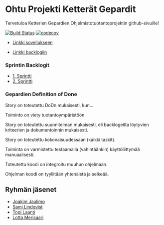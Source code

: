 # Ohtu Projekti Ketterät Gepardit

Tervetuloa Ketterien Gepardien Ohjelmistotuotantoprojektin github-sivuille!

[![Build Status](https://travis-ci.org/Zamizmi/ohtu_projekti.svg?branch=master)](https://travis-ci.org/Zamizmi/ohtu_projekti)
[![codecov](https://codecov.io/gh/Zamizmi/ohtu_projekti/branch/master/graph/badge.svg)](https://codecov.io/gh/Zamizmi/ohtu_projekti)

* [Linkki sovellukseen](http://laatopi.users.cs.helsinki.fi/tsoha/)

* [Linkki backlogiin](https://docs.google.com/spreadsheets/d/10OBfmNmPVPwvg_Tim1979bz0jjIAt4BuUVJWD45U0sQ/edit?usp=sharing)


### Sprintin Backlogit

* [1. Sprintti](https://docs.google.com/spreadsheets/d/10OBfmNmPVPwvg_Tim1979bz0jjIAt4BuUVJWD45U0sQ/edit#gid=0)
* [2. Sprintti](https://docs.google.com/spreadsheets/d/10OBfmNmPVPwvg_Tim1979bz0jjIAt4BuUVJWD45U0sQ/edit#gid=355548794)

### Gepardien Definition of Done
Story on toteutettu DoDn mukaisesti, kun...

Toiminto on viety tuotantoympäristöön.

Story on toteutettu suunnitelman mukaisesti, eli backlogeilta löytyvien kriteerien ja dokumentoinnin mukaisesti.

Story on toteutettu kokonaisuudessaan (kaikki taskit).

Toiminta on varmistettu testaamalla (vähintäänkin) käyttöliittymää manuaalisesti.

Toteutettu koodi on integroitu muuhun ohjelmaan.

Ohjelman koodi on tyyliltään yhtenäistä ja selkeää.


## Ryhmän jäsenet

* [Joakim Jaulimo](https://github.com/jaulimo)
* [Sami Lindqvist](https://github.com/zamizmi)
* [Topi Laanti](https://github.com/laatopi)
* [Lotta Merisaari](https://github.com/lmeri)

